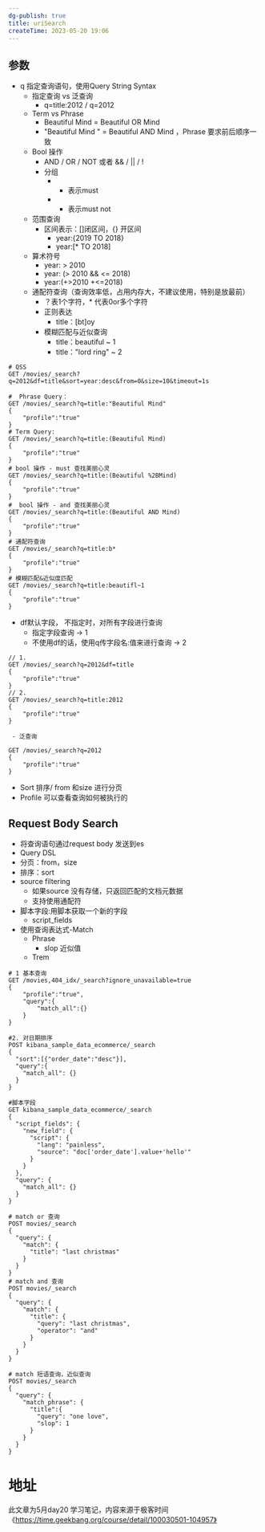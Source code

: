 ```yaml
---
dg-publish: true
title: uriSearch
createTime: 2023-05-20 19:06  
---
```


## 参数

- q 指定查询语句，使用Query String Syntax 
	- 指定查询 vs 泛查询
		- q=title:2012 / q=2012
	- Term vs Phrase
		- Beautiful Mind  = Beautiful OR Mind   
		- "Beautiful Mind " = Beautiful AND Mind ，Phrase 要求前后顺序一致  
	- Bool 操作
		- AND / OR / NOT 或者 && / || / !
		- 分组
			- + 表示must
			- - 表示must not
	- 范围查询
		- 区间表示：[]闭区间，{} 开区间
			- year:{2019 TO 2018}
			- year:[* TO 2018]
	- 算术符号
		-  year: > 2010
		-  year: (> 2010 && <= 2018)
		-  year:(+>2010 +<=2018)
	- 通配符查询（查询效率低，占用内存大，不建议使用，特别是放最前）
		- ？表1个字符，*  代表0or多个字符
		- 正则表达
			- title：[bt]oy
		- 模糊匹配与近似查询
			- title：beautiful ~ 1
			- title："lord ring" ~ 2
```ES
# QSS
GET /movies/_search?q=2012&df=title&sort=year:desc&from=0&size=10&timeout=1s

#  Phrase Query：
GET /movies/_search?q=title:"Beautiful Mind"
{
	"profile":"true"
}
# Term Query:
GET /movies/_search?q=title:(Beautiful Mind)
{
	"profile":"true"
}
# bool 操作 - must 查找美丽心灵
GET /movies/_search?q=title:(Beautiful %2BMind)
{
	"profile":"true"
}
#  bool 操作 - and 查找美丽心灵
GET /movies/_search?q=title:(Beautiful AND Mind)
{
	"profile":"true"
}
# 通配符查询
GET /movies/_search?q=title:b*
{
	"profile":"true"
}
# 模糊匹配&近似度匹配
GET /movies/_search?q=title:beautifl~1
{
	"profile":"true"
}
```

- df默认字段， 不指定时，对所有字段进行查询
	- 指定字段查询 -> 1
	- 不使用df的话，使用q传字段名:值来进行查询 -> 2
```ES
// 1.
GET /movies/_search?q=2012&df=title
{
	"profile":"true"
}
// 2.
GET /movies/_search?q=title:2012
{
	"profile":"true"
}
```
	 - 泛查询
```ES
GET /movies/_search?q=2012
{
	"profile":"true"
}
```
- Sort 排序/ from 和size 进行分页
- Profile 可以查看查询如何被执行的

## Request Body Search

- 将查询语句通过request body 发送到es
- Query DSL
- 分页：from，size
- 排序：sort
- source filtering
	- 如果source 没有存储，只返回匹配的文档元数据
	- 支持使用通配符
- 脚本字段:用脚本获取一个新的字段
	- script_fields
- 使用查询表达式-Match
	- Phrase
		- slop 近似值
	- Trem


```
# 1 基本查询
GET /movies,404_idx/_search?ignore_unavailable=true
{
	"profile":"true",
	"query":{
		"match_all":{}
	}
}

#2. 对日期排序
POST kibana_sample_data_ecommerce/_search
{
  "sort":[{"order_date":"desc"}],
  "query":{
    "match_all": {}
  }
}

#脚本字段
GET kibana_sample_data_ecommerce/_search
{
  "script_fields": {
    "new_field": {
      "script": {
        "lang": "painless",
        "source": "doc['order_date'].value+'hello'"
      }
    }
  },
  "query": {
    "match_all": {}
  }
}

# match or 查询
POST movies/_search
{
  "query": {
    "match": {
      "title": "last christmas"
    }
  }
}
# match and 查询
POST movies/_search
{
  "query": {
    "match": {
      "title": {
        "query": "last christmas",
        "operator": "and"
      }
    }
  }
}

# match 短语查询，近似查询 
POST movies/_search
{
  "query": {
    "match_phrase": {
      "title":{
        "query": "one love",
        "slop": 1
      }
    }
  }
}
```


# 地址

此文章为5月day20 学习笔记，内容来源于极客时间《https://time.geekbang.org/course/detail/100030501-104957》